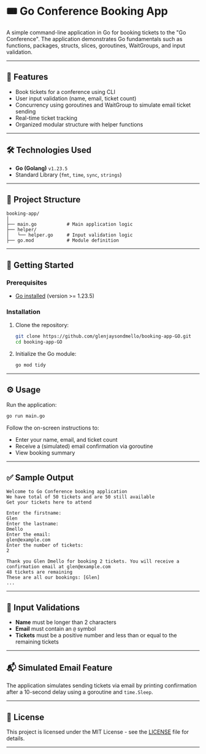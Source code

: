 # 🎟️ Go Conference Booking App

A simple command-line application in Go for booking tickets to the "Go Conference". The application demonstrates Go fundamentals such as functions, packages, structs, slices, goroutines, WaitGroups, and input validation.

---

## 📌 Features

- Book tickets for a conference using CLI
- User input validation (name, email, ticket count)
- Concurrency using goroutines and WaitGroup to simulate email ticket sending
- Real-time ticket tracking
- Organized modular structure with helper functions

---

## 🛠️ Technologies Used

- **Go (Golang)** `v1.23.5`
- Standard Library (`fmt`, `time`, `sync`, `strings`)

---

## 📁 Project Structure

```
booking-app/
│
├── main.go           # Main application logic
├── helper/
│   └── helper.go     # Input validation logic
├── go.mod            # Module definition
```

---

## 🚀 Getting Started

### Prerequisites

- [Go installed](https://golang.org/dl/) (version >= 1.23.5)

### Installation

1. Clone the repository:

   ```bash
   git clone https://github.com/glenjaysondmello/booking-app-GO.git
   cd booking-app-GO
   ```

2. Initialize the Go module:

   ```bash
   go mod tidy
   ```

---

## ⚙️ Usage

Run the application:

```bash
go run main.go
```

Follow the on-screen instructions to:

- Enter your name, email, and ticket count
- Receive a (simulated) email confirmation via goroutine
- View booking summary

---

## ✅ Sample Output

```
Welcome to Go Conference booking application
We have total of 50 tickets and are 50 still available
Get your tickets here to attend

Enter the firstname:
Glen
Enter the lastname:
Dmello
Enter the email:
glen@example.com
Enter the number of tickets:
2

Thank you Glen Dmello for booking 2 tickets. You will receive a confirmation email at glen@example.com
48 tickets are remaining
These are all our bookings: [Glen]
...
```

---

## 🔐 Input Validations

- **Name** must be longer than 2 characters
- **Email** must contain an `@` symbol
- **Tickets** must be a positive number and less than or equal to the remaining tickets

---

## 📬 Simulated Email Feature

The application simulates sending tickets via email by printing confirmation after a 10-second delay using a goroutine and `time.Sleep`.

---

## 📜 License

This project is licensed under the MIT License - see the [LICENSE](LICENSE) file for details.

---

